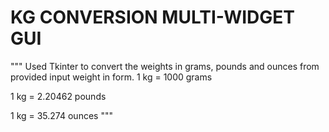# KG CONVERSION MULTI-WIDGET GUI
""" Used Tkinter to convert the weights in grams, pounds and ounces from provided input weight in <Kg> form. 
1 kg = 1000 grams  

1 kg = 2.20462 pounds  

1 kg = 35.274 ounces  """